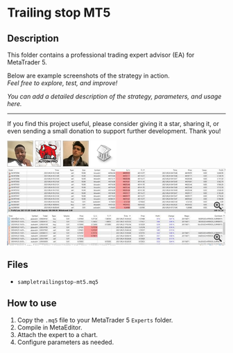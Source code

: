 # Trailing stop MT5

## Description
This folder contains a professional trading expert advisor (EA) for MetaTrader 5.

Below are example screenshots of the strategy in action.  
*Feel free to explore, test, and improve!*

*You can add a detailed description of the strategy, parameters, and usage here.*

---

If you find this project useful, please consider giving it a star, sharing it, or even sending a small donation to support further development. Thank you!

![Screenshot](616ECFD8-DEAF.jpg)
![Screenshot](6194A5E9-5C3B.png)
![Screenshot](66fa64f1-38fc.jpg)
![Screenshot](library.png)
![Screenshot](Trailing_stop_2__3.jpg)
![Screenshot](Trailing_stop__5.jpg)

## Files
- `sampletrailingstop-mt5.mq5`

## How to use
1. Copy the `.mq5` file to your MetaTrader 5 `Experts` folder.
2. Compile in MetaEditor.
3. Attach the expert to a chart.
4. Configure parameters as needed.
